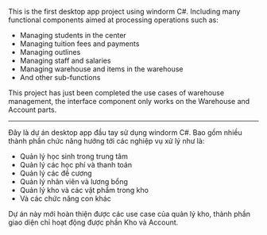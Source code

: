 This is the first desktop app project using windorm C#.
Including many functional components aimed at processing operations such as:
- Managing students in the center
- Managing tuition fees and payments
- Managing outlines
- Managing staff and salaries
- Managing warehouse and items in the warehouse
- And other sub-functions

This project has just been completed the use cases of warehouse management, the interface component only works on the Warehouse and Account parts.

--------------------------------------------------------------------------------------------------------------------------------------------------

Đây là dự án desktop app đầu tay sử dụng windorm C#.
Bao gồm nhiều thành phần chức năng hướng tới các nghiệp vụ xử lý như là:
- Quản lý học sinh trong trung tâm
- Quản lý các học phí và thanh toán
- Quản lý các đề cương
- Quản lý nhân viên và lương bổng
- Quản lý kho và các vật phẩm trong kho
- Và các chức năng con khác

Dự án này mới hoàn thiện được các use case của quản lý kho, thành phần giao diện chỉ hoạt động được phần Kho và Account.
